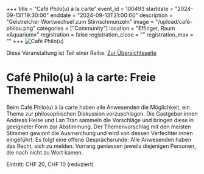 +++
title = "Café Philo(u) à la carte"
event_id = 100493
startdate = "2024-09-13T19:30:00"
enddate = "2024-09-13T21:00:00"
description = "Geistreicher Wortwechsel zum Stirnschmunzeln"
image = "/upload/café-philou.png"
categories = ["Community"]
location = "Effinger, Raum «Aquarium»"
registration = false
registration_close = ""
registration_max = ""
+++
![Café Philo(u)](/upload/café-philou.png)
       
Diese Veranstaltung ist Teil einer Reihe. [Zur Übersichtsseite](/cafephilou)

# Café Philo(u) à la carte: Freie Themenwahl

Beim Café Philo(u) à la carte haben alle Anwesenden die Möglichkeit, ein Thema
zur philosophischen Diskussion vorzuschlagen. Die Gastgeber:innen Andreas Heise
und Lan Tran sammeln die Vorschläge und bringen diese in geeigneter Form zur
Abstimmung. Der Themenvorschlag mit den meisten Stimmen gewinnt die
Ausmarchung und wird von dessen Verfechter:innen eingeführt. Es folgt eine
offene Gesprächsrunde: Alle Anwesenden haben das Recht, sich zu melden.
Vorrang geniessen jeweils diejenigen Personen, die noch nicht zu Wort kamen.

Eintritt: CHF 20, CHF 10 (reduziert)        
